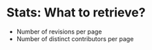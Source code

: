 # Stats: What to retrieve?

* Number of revisions per page
* Number of distinct contributors per page

